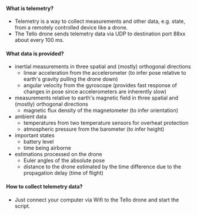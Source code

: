 #### What is telemetry?

* Telemetry is a way to collect measurements and other data, e.g. state, from a remotely controlled device like a drone.
* The Tello drone sends telemetry data via UDP to destination port 88xx about every 100 ms.

#### What data is provided?

* inertial measurements in three spatial and (mostly) orthogonal directions
  * linear acceleration from the accelerometer (to infer pose relative to earth's gravity pulling the drone down)
  * angular velocity from the gyroscope (provides fast response of changes in pose since accelerometers are inherently slow)
* measurements relative to earth's magnetic field in three spatial and (mostly) orthogonal directions
  * magnetic flux density of the magnetometer (to infer orientation)
* ambient data
  * temperatures from two temperature sensors for overheat protection
  * atmospheric pressure from the barometer (to infer height)
* important states
  * battery level
  * time being airborne
* estimations processed on the drone
  * Euler angles of the absolute pose
  * distance to the drone estimated by the time difference due to the propagation delay (time of flight)

#### How to collect telemetry data?

* Just connect your computer via Wifi to the Tello drone and start the script.